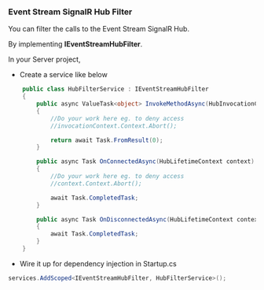 ### Event Stream SignalR Hub Filter

You can filter the calls to the Event Stream SignalR Hub.

By implementing **IEventStreamHubFilter**.

In your Server project,

*	Create a service like below

```C#
    public class HubFilterService : IEventStreamHubFilter
    {
        public async ValueTask<object> InvokeMethodAsync(HubInvocationContext invocationContext)
        {
            //Do your work here eg. to deny access
            //invocationContext.Context.Abort();

            return await Task.FromResult(0);
        }

        public async Task OnConnectedAsync(HubLifetimeContext context)
        {
            //Do your work here eg. to deny access
            //context.Context.Abort();

            await Task.CompletedTask;
        }

        public async Task OnDisconnectedAsync(HubLifetimeContext context, Exception exception)
        {
            await Task.CompletedTask;
        }
    }
```

*	Wire it up for dependency injection in Startup.cs

```C#
services.AddScoped<IEventStreamHubFilter, HubFilterService>();
```